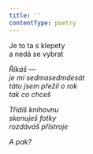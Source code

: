 ```yaml
---
title: ''
contentType: poetry
---
```


<section>

Je to ta s klepety  
a nedá se vybrat

_Říkáš —  
je mi sedmasedmdesát  
tátu jsem přežil o rok  
tak co chceš_

</section>

<section>

_Třídíš knihovnu  
skenuješ fotky  
rozdáváš přístroje_

</section>

<section>

_A pak?_

</section>
